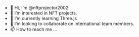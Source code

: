 - 👋 Hi, I’m @nftprojector2002
- 👀 I’m interested in NFT projects.
- 🌱 I’m currently learning Three.js
- 💞️ I’m looking to collaborate on international team members.
- 📫 How to reach me ...

<!---
nftprojector2002/nftprojector2002 is a ✨ special ✨ repository because its `README.md` (this file) appears on your GitHub profile.
You can click the Preview link to take a look at your changes.
--->
